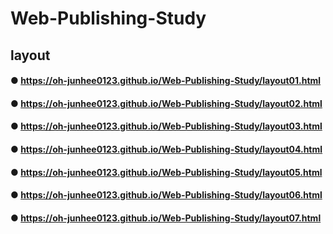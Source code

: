 # Web-Publishing-Study

## layout
#### ● https://oh-junhee0123.github.io/Web-Publishing-Study/layout01.html
#### ● https://oh-junhee0123.github.io/Web-Publishing-Study/layout02.html
#### ● https://oh-junhee0123.github.io/Web-Publishing-Study/layout03.html
#### ● https://oh-junhee0123.github.io/Web-Publishing-Study/layout04.html
#### ● https://oh-junhee0123.github.io/Web-Publishing-Study/layout05.html
#### ● https://oh-junhee0123.github.io/Web-Publishing-Study/layout06.html
#### ● https://oh-junhee0123.github.io/Web-Publishing-Study/layout07.html
